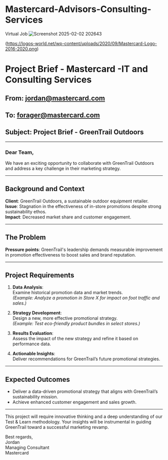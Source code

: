 # Mastercard-Advisors-Consulting-Services
Virtual Job ![Screenshot 2025-02-02 202643](https://github.com/user-attachments/assets/4b630d49-57f4-48d1-9021-29135559a499)


(https://logos-world.net/wp-content/uploads/2020/09/Mastercard-Logo-2016-2020.png)

# Project Brief - Mastercard -IT and Consulting Services

## From: jordan@mastercard.com  
## To: forager@mastercard.com  
## Subject: Project Brief - GreenTrail Outdoors

---

### Dear Team,

We have an exciting opportunity to collaborate with GreenTrail Outdoors and address a key challenge in their marketing strategy.

---

## Background and Context

**Client**: GreenTrail Outdoors, a sustainable outdoor equipment retailer.  
**Issue**: Stagnation in the effectiveness of in-store promotions despite strong sustainability ethos.  
**Impact**: Decreased market share and customer engagement.

---

## The Problem

**Pressure points**: GreenTrail's leadership demands measurable improvement in promotion effectiveness to boost sales and brand reputation.

---

## Project Requirements

1. **Data Analysis**:  
   Examine historical promotion data and market trends.  
   *(Example: Analyze a promotion in Store X for impact on foot traffic and sales.)*

2. **Strategy Development**:  
   Design a new, more effective promotional strategy.  
   *(Example: Test eco-friendly product bundles in select stores.)*

3. **Results Evaluation**:  
   Assess the impact of the new strategy and refine it based on performance data.

4. **Actionable Insights**:  
   Deliver recommendations for GreenTrail’s future promotional strategies.

---

## Expected Outcomes

- Deliver a data-driven promotional strategy that aligns with GreenTrail’s sustainability mission.  
- Achieve enhanced customer engagement and sales growth.

---

This project will require innovative thinking and a deep understanding of our Test & Learn methodology. Your insights will be instrumental in guiding GreenTrail toward a successful marketing revamp.

Best regards,  
Jordan  
Managing Consultant  
Mastercard
